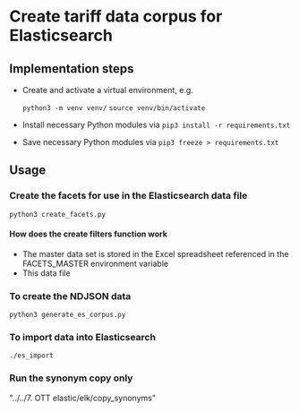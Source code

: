 # Create tariff data corpus for Elasticsearch

## Implementation steps

- Create and activate a virtual environment, e.g.

  `python3 -m venv venv/`
  `source venv/bin/activate`

- Install necessary Python modules via `pip3 install -r requirements.txt`

- Save necessary Python modules via `pip3 freeze > requirements.txt`

## Usage

### Create the facets for use in the Elasticsearch data file
`python3 create_facets.py`

#### How does the create filters function work

- The master data set is stored in the Excel spreadsheet referenced in the FACETS_MASTER environment variable
- This data file

### To create the NDJSON data
`python3 generate_es_corpus.py`


### To import data into Elasticsearch
`./es_import`

### Run the synonym copy only
"../../7. OTT elastic/elk/copy_synonyms"
